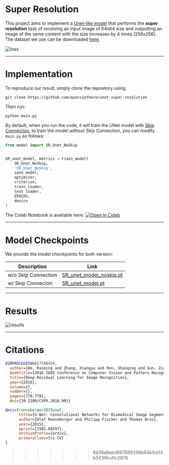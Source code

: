 # Super Resolution
 
This project aims to implement a [Unet-like model](https://arxiv.org/abs/1505.04597) that performs the **super resolution** task of receiving an input image of 64x64 size and outputting an image of the same content with the size increases by 4 times (256x256). The dataset we use can be downloaded [here](https://drive.google.com/file/d/17NiVpVxpkvbc2WDvz1VP0sos6NdbPjLE/view?usp=sharing). 

![loss](https://github.com/quocviethere/unet-super-resolution/assets/96617645/e47669c4-78d4-4fd8-994e-8d8ad0e28ea1)

---
# Implementation

To reproduce our result, simply clone the repository using
```
git clone https://github.com/quocviethere/unet-super-resolution
```

Then run:
```
python main.py
```

By default, when you run the code, it will train the UNet model with [Skip Connection](https://www.cv-foundation.org/openaccess/content_cvpr_2016/papers/He_Deep_Residual_Learning_CVPR_2016_paper.pdf), to train the model without Skip Connection, you can modify ```main.py``` as follows:

```python
from model import SR_Unet_NoSkip


SR_unet_model, metrics = train_model(
    SR_Unet_NoSkip,
    'SR_Unet_NoSkip',
    save_model,
    optimizer,
    criterion,
    train_loader,
    test_loader,
    EPOCHS,
    device
)
```

The Colab Notebook is available here: [![Open In Colab](https://colab.research.google.com/assets/colab-badge.svg)](https://colab.research.google.com/drive/1BrAz-rsbnTKU4nc4M0_CFjVFkMb4oI30?usp=sharing) 

---

# Model Checkpoints

We provide the model checkpoints for both version:

| **Description**    | **Link**                |
|--------------------|-------------------------|
| w/o Skip Connection | [SR_unet_model_noskip.pt](https://drive.google.com/file/d/11q2N6A7FfEbllrsLxKKqAfdKNQogDlHK/view?usp=sharing) |
| w/ Skip Connecion     | [SR_unet_model.pt](https://drive.google.com/file/d/1evXaXK60835fO1vXxF7mXY3cnMUu5bAI/view?usp=sharing)        |

---

# Results

![results](https://github.com/quocviethere/unet-super-resolution/assets/96617645/8bf2ecf7-8c9f-46be-9491-b34b8f83dea1)

---

# Citations

```bibtex
@INPROCEEDINGS{7780459,
  author={He, Kaiming and Zhang, Xiangyu and Ren, Shaoqing and Sun, Jian},
  booktitle={2016 IEEE Conference on Computer Vision and Pattern Recognition (CVPR)}, 
  title={Deep Residual Learning for Image Recognition}, 
  year={2016},
  volume={},
  number={},
  pages={770-778},
  doi={10.1109/CVPR.2016.90}}
```

```bibtex
@misc{ronneberger2015unet,
      title={U-Net: Convolutional Networks for Biomedical Image Segmentation}, 
      author={Olaf Ronneberger and Philipp Fischer and Thomas Brox},
      year={2015},
      eprint={1505.04597},
      archivePrefix={arXiv},
      primaryClass={cs.CV}
}
```
>>>>>>> 6d36a8ebd667669298b64b9d33b543f4cd1c2876
